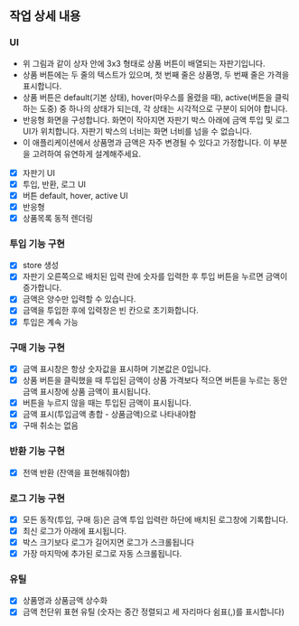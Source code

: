 ## 작업 상세 내용

### UI

- 위 그림과 같이 상자 안에 3x3 형태로 상품 버튼이 배열되는 자판기입니다.
- 상품 버튼에는 두 줄의 텍스트가 있으며, 첫 번째 줄은 상품명, 두 번째 줄은 가격을 표시합니다.
- 상품 버튼은 default(기본 상태), hover(마우스를 올렸을 때), active(버튼을 클릭하는 도중) 중 하나의 상태가 되는데, 각 상태는 시각적으로 구분이 되어야 합니다.
- 반응형 화면을 구성합니다.
  화면이 작아지면 자판기 박스 아래에 금액 투입 및 로그 UI가 위치합니다.
  자판기 박스의 너비는 화면 너비를 넘을 수 없습니다.
- 이 애플리케이션에서 상품명과 금액은 자주 변경될 수 있다고 가정합니다. 이 부분을 고려하여 유연하게 설계해주세요.

* [x] 자판기 UI
* [x] 투입, 반환, 로그 UI
* [x] 버튼 default, hover, active UI
* [x] 반응형
* [x] 상품목록 동적 렌더링

### 투입 기능 구현

- [x] store 생성
- [x] 자판기 오른쪽으로 배치된 입력 란에 숫자를 입력한 후 투입 버튼을 누르면 금액이 증가합니다.
- [x] 금액은 양수만 입력할 수 있습니다.
- [x] 금액을 투입한 후에 입력창은 빈 칸으로 초기화합니다.
- [x] 투입은 계속 가능

### 구매 기능 구현

- [x] 금액 표시창은 항상 숫자값을 표시하며 기본값은 0입니다.
- [x] 상품 버튼을 클릭했을 때 투입된 금액이 상품 가격보다 적으면 버튼을 누르는 동안 금액 표시창에 상품 금액이 표시됩니다.
- [x] 버튼을 누르지 않을 때는 투입된 금액이 표시됩니다.
- [x] 금액 표시(투입금액 총합 - 상품금액)으로 나타내야함
- [x] 구매 취소는 없음

### 반환 기능 구현

- [x] 전액 반환 (잔액을 표현해줘야함)

### 로그 기능 구현

- [x] 모든 동작(투입, 구매 등)은 금액 투입 입력란 하단에 배치된 로그창에 기록합니다.
- [x] 최신 로그가 아래에 표시됩니다.
- [x] 박스 크기보다 로그가 길어지면 로그가 스크롤됩니다
- [x] 가장 마지막에 추가된 로그로 자동 스크롤됩니다.

### 유틸

- [x] 상품명과 상품금액 상수화
- [x] 금액 천단위 표현 유틸 (숫자는 중간 정렬되고 세 자리마다 쉼표(,)를 표시합니다)

